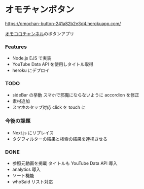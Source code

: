 # オモチャンボタン

https://omochan-button-241a82b2e3d4.herokuapp.com/

[オモコロチャンネル](https://www.youtube.com/channel/UCOx-oLP9tOhiYwSK_m-yVxA)のボタンアプリ

### Features

- Node.js EJS で実装
- YouTube Data API を使用しタイトル取得
- heroku にデプロイ

### TODO

- sideBar の挙動 スマホで邪魔にならないように accordion を修正
- 素材追加
- スマホのタップ対応 click を touch に

### 今後の課題

- Next.js にリプレイス
- タグフィルターの結果と検索の結果を連携させる

### DONE

- 参照元動画を掲載 タイトルも YouTube Data API 導入
- analytics 導入
- ソート機能
- whoSaid リスト対応
